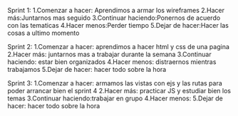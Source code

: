 Sprint 1:
1.Comenzar a hacer: Aprendimos a armar los wireframes
2.Hacer más:Juntarnos mas seguido
3.Continuar haciendo:Ponernos de acuerdo con las tematicas
4.Hacer menos:Perder tiempo
5.Dejar de hacer:Hacer las cosas a ultimo momento

Sprint 2:
1.Comenzar a hacer: aprendimos a hacer html y css de una pagina
2.Hacer más: juntarnos mas a trabajar durante la semana
3.Continuar haciendo: estar bien organizados
4.Hacer menos: distraernos mientras trabajamos
5.Dejar de hacer: hacer todo sobre la hora

Sprint 3:
1.Comenzar a hacer: armamos las vistas con ejs y las rutas para poder arrancar bien el sprint 4
2.Hacer más: practicar JS y estudiar bien los temas
3.Continuar haciendo:trabajar en grupo
4.Hacer menos:
5.Dejar de hacer: hacer todo sobre la hora